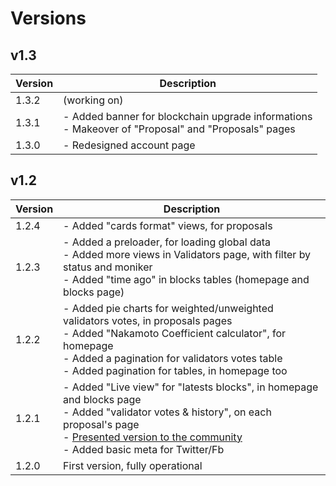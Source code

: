 # Versions

## v1.3

| Version | Description |
| - | - |
| 1.3.2 | (working on) |
| 1.3.1 | - Added banner for blockchain upgrade informations<br />- Makeover of "Proposal" and "Proposals" pages |
| 1.3.0 | - Redesigned account page |

## v1.2

| Version | Description |
| - | - |
| 1.2.4 | - Added "cards format" views, for proposals |
| 1.2.3 | - Added a preloader, for loading global data<br />- Added more views in Validators page, with filter by status and moniker<br />- Added "time ago" in blocks tables (homepage and blocks page) |
| 1.2.2 | - Added pie charts for weighted/unweighted validators votes, in proposals pages<br />- Added "Nakamoto Coefficient calculator", for homepage<br />- Added a pagination for validators votes table<br />- Added pagination for tables, in homepage too |
| 1.2.1 | - Added "Live view" for "latests blocks", in homepage and blocks page<br />- Added "validator votes & history", on each proposal's page<br />- <u>Presented version to the community</u><br />- Added basic meta for Twitter/Fb |
| 1.2.0 | First version, fully operational |
